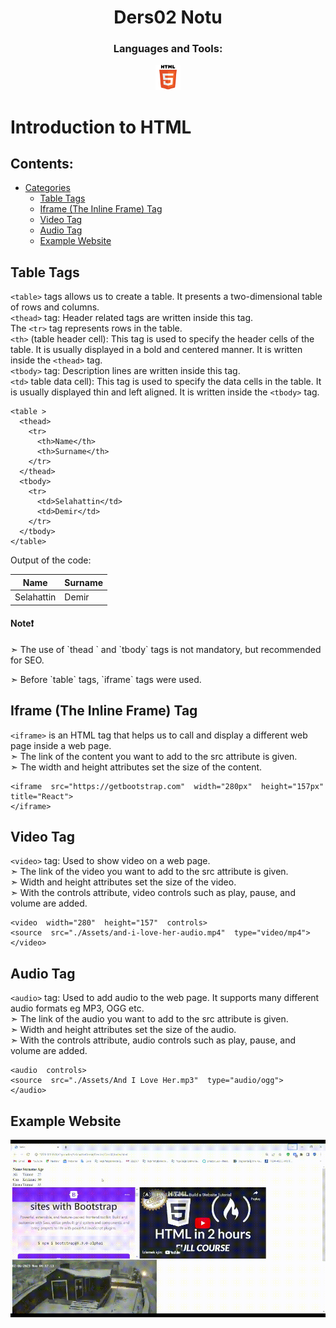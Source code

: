 <h1 align="center">Ders02 Notu</h1>



<h3 align="center">Languages and Tools:</h3>
<p align="center"><a href="https://www.w3.org/html/" target="_blank" rel="noreferrer"> <img src="https://raw.githubusercontent.com/devicons/devicon/master/icons/html5/html5-original-wordmark.svg" alt="html5" width="40" height="40"/> </a> </p>

# Introduction to HTML

## Contents:
 - [Categories](#categories)
      - [Table Tags](#table-tags)
      - [Iframe (The Inline Frame) Tag](#iframe-the-inline-frame-tag)
      - [Video Tag](#video-tag)
      - [Audio Tag](#audio-tag)
      - [Example Website](#example-website)

## Table Tags

`<table>` tags allows us to create a table. It presents a two-dimensional table of rows and columns. <br>
`<thead>` tag: Header related tags are written inside this tag.<br>
The `<tr>` tag represents rows in the table. <br>
`<th>` (table header cell): This tag is used to specify the header cells of the table. It is usually displayed in a bold and centered manner.
It is written inside the `<thead>` tag.<br>
`<tbody>` tag: Description lines are written inside this tag.<br>
`<td>` table data cell): This tag is used to specify the data cells in the table. It is usually displayed thin and left aligned.
It is written inside the `<tbody>` tag.<br>

    <table >
      <thead>
        <tr>
          <th>Name</th>
          <th>Surname</th>
        </tr>
      </thead>
      <tbody>
        <tr>
          <td>Selahattin</td>
          <td>Demir</td>
        </tr>
      </tbody>
    </table>

Output of the code:

<table >
  <thead>
    <tr>
      <th>Name</th>
      <th>Surname</th>
    </tr>
  </thead>
  <tbody>
    <tr>
      <td>Selahattin</td>
      <td>Demir</td>
   </tr>
  </tbody>
</table>

<h4><strong>Note&#10071;</strong></h4>
    <p>&#10147; The use of `thead ` and `tbody` tags is not mandatory, but recommended for SEO.</p>
    <p>&#10147; Before `table` tags, `iframe` tags were used.</p>
 
## Iframe (The Inline Frame) Tag

`<iframe>` is an HTML tag that helps us to call and display a different web page inside a web page. <br>
&#10147; The link of the content you want to add to the src attribute is given.<br>
&#10147; The width and height attributes set the size of the content.

    <iframe  src="https://getbootstrap.com"  width="280px"  height="157px"  title="React">
    </iframe>

## Video Tag

`<video>` tag: Used to show video on a web page.<br>
&#10147; The link of the video you want to add to the src attribute is given.<br>
&#10147; Width and height attributes set the size of the video.<br>
&#10147; With the controls attribute, video controls such as play, pause, and volume are added.

    <video  width="280"  height="157"  controls>
    <source  src="./Assets/and-i-love-her-audio.mp4"  type="video/mp4">
    </video>
    
## Audio Tag

`<audio>` tag: Used to add audio to the web page. It supports many different audio formats eg MP3, OGG etc.<br>
&#10147; The link of the audio you want to add to the src attribute is given.<br>
&#10147; Width and height attributes set the size of the audio.<br>
&#10147; With the controls attribute, audio controls such as play, pause, and volume are added.

    <audio  controls>
    <source  src="./Assets/And I Love Her.mp3"  type="audio/ogg">
    </audio>

## Example Website

![alt text](https://github.com/Selahaddin64/TurkcellFrontend2023/blob/add_gif/Ogrenciler/SelahattinDemir/Dersler/Ders02/assets/Ders02.gif)


